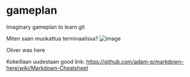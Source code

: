 # gameplan
Imaginary gameplan to learn git

Miten saan muokattua terminaalissa?
![image](https://user-images.githubusercontent.com/117892213/201041997-51c3ba4b-c608-4922-a10e-9e363acc69dd.png)

Oliver was here

Kokeillaan uudestaan
 good link: https://github.com/adam-p/markdown-here/wiki/Markdown-Cheatsheet
